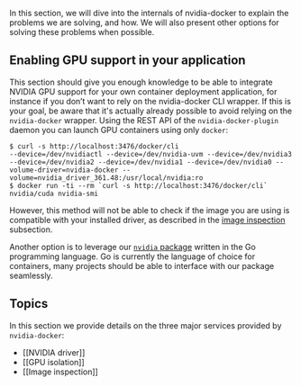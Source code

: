 In this section, we will dive into the internals of nvidia-docker to explain the problems we are solving, and how. We will also present other options for solving these problems when possible.  

## Enabling GPU support in your application

This section should give you enough knowledge to be able to integrate NVIDIA GPU support for your own container deployment application, for instance if you don’t want to rely on the nvidia-docker CLI wrapper. If this is your goal, be aware that it's actually already possible to avoid relying on the `nvidia-docker` wrapper. Using the REST API of the `nvidia-docker-plugin` daemon you can launch GPU containers using only `docker`:
```
$ curl -s http://localhost:3476/docker/cli
--device=/dev/nvidiactl --device=/dev/nvidia-uvm --device=/dev/nvidia3 --device=/dev/nvidia2 --device=/dev/nvidia1 --device=/dev/nvidia0 --volume-driver=nvidia-docker --volume=nvidia_driver_361.48:/usr/local/nvidia:ro
$ docker run -ti --rm `curl -s http://localhost:3476/docker/cli` nvidia/cuda nvidia-smi
```
However, this method will not be able to check if the image you are using is compatible with your installed driver, as described in the [image inspection](Image-inspection) subsection. 

Another option is to leverage our [`nvidia` package](https://github.com/NVIDIA/nvidia-docker/tree/master/tools/src/nvidia) written in the Go programming language. Go is currently the language of choice for containers, many projects should be able to interface with our package seamlessly.

## Topics
In this section we provide details on the three major services provided by `nvidia-docker`:

* [[NVIDIA driver]]
* [[GPU isolation]]
* [[Image inspection]]